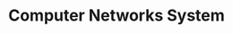 ---
layout: page-with-toc
title: Computer Networks System
description: Computer networks and internet system
permalink: /computer-network/
github_edit_url: https://github.com/bagassambega/PersonalNotes/edit/main/_pages/computer-network.md
---